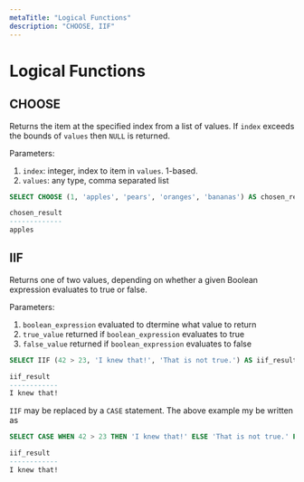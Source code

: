 ```yaml
---
metaTitle: "Logical Functions"
description: "CHOOSE, IIF"
---
```


# Logical Functions




## CHOOSE


Returns the item at the specified index from a list of values. If `index` exceeds the bounds of `values` then `NULL` is returned.

Parameters:

1. `index`: integer, index to item in `values`. 1-based.
1. `values`: any type, comma separated list

```sql
SELECT CHOOSE (1, 'apples', 'pears', 'oranges', 'bananas') AS chosen_result

chosen_result
-------------
apples

```



## IIF


Returns one of two values, depending on whether a given Boolean expression evaluates to true or false.

Parameters:

1. `boolean_expression` evaluated to dtermine what value to return
1. `true_value` returned if `boolean_expression` evaluates to true
1. `false_value` returned if `boolean_expression` evaluates to false

```sql
SELECT IIF (42 > 23, 'I knew that!', 'That is not true.') AS iif_result

iif_result
------------
I knew that!

```

`IIF` may be replaced by a `CASE` statement. The above example my be written as

```sql
SELECT CASE WHEN 42 > 23 THEN 'I knew that!' ELSE 'That is not true.' END AS iif_result

iif_result
------------
I knew that!

```

